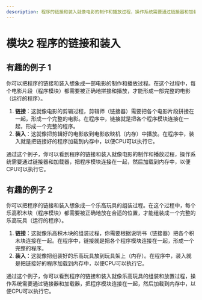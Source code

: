 ```yaml
---
description: 程序的链接和装入就像电影的制作和播放过程，操作系统需要通过链接器和加载器，把程序模块连接在一起，然后加载到内存中，以便CPU可以执行它
---
```


# 模块2 程序的链接和装入

## 有趣的例子 1

你可以把程序的链接和装入想象成一部电影的制作和播放过程。在这个过程中，每个电影片段（程序模块）都需要被正确地拼接和播放，才能形成一部完整的电影（运行的程序）。

1. **链接**：这就像电影的剪辑过程，剪辑师（链接器）需要把各个电影片段拼接在一起，形成一个完整的电影。在程序中，链接就是把各个程序模块连接在一起，形成一个完整的程序。
2. **装入**：这就像把剪辑好的电影放到电影放映机（内存）中播放。在程序中，装入就是把链接好的程序加载到内存中，以便CPU可以执行它。

通过这个例子，你可以看到程序的链接和装入就像电影的制作和播放过程，操作系统需要通过链接器和加载器，把程序模块连接在一起，然后加载到内存中，以便CPU可以执行它。



## 有趣的例子 2

你可以把程序的链接和装入想象成一个乐高玩具的组装过程。在这个过程中，每个乐高积木块（程序模块）都需要被正确地放在合适的位置，才能组装成一个完整的乐高玩具（运行的程序）。

1. **链接**：这就像乐高积木块的组装过程，你需要根据说明书（链接器）把各个积木块连接在一起。在程序中，链接就是把各个程序模块连接在一起，形成一个完整的程序。
2. **装入**：这就像把组装好的乐高玩具放到玩具架上（内存）。在程序中，装入就是把链接好的程序加载到内存中，以便CPU可以执行它。

通过这个例子，你可以看到程序的链接和装入就像乐高玩具的组装和放置过程，操作系统需要通过链接器和加载器，把程序模块连接在一起，然后加载到内存中，以便CPU可以执行它。





